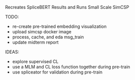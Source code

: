 Recreates SpliceBERT Results and Runs Small Scale SimCSP

TODO: 
- re-create pre-trained embedding visualization
- upload simcsp docker image
- process, cache, and eda msg_train
- update midterm report 

IDEAS: 
- explore supervised CL
- use a MLM and CL loss function together during pre-train
- use spliceator for validation during pre-train